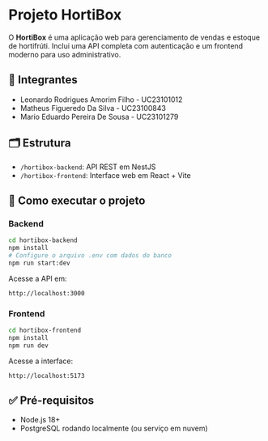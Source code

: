 # Projeto HortiBox

O **HortiBox** é uma aplicação web para gerenciamento de vendas e estoque de hortifrúti. Inclui uma API completa com autenticação e um frontend moderno para uso administrativo.

## 👥 Integrantes

- Leonardo Rodrigues Amorim Filho - UC23101012
- Matheus Figueredo Da Silva - UC23100843
- Mario Eduardo Pereira De Sousa - UC23101279

## 🗂️ Estrutura

- `/hortibox-backend`: API REST em NestJS
- `/hortibox-frontend`: Interface web em React + Vite

## 🚀 Como executar o projeto

### Backend

```bash
cd hortibox-backend
npm install
# Configure o arquivo .env com dados do banco
npm run start:dev
```

Acesse a API em:

```
http://localhost:3000
```

### Frontend

```bash
cd hortibox-frontend
npm install
npm run dev
```

Acesse a interface:

```
http://localhost:5173
```

## ✅ Pré-requisitos

- Node.js 18+
- PostgreSQL rodando localmente (ou serviço em nuvem)
